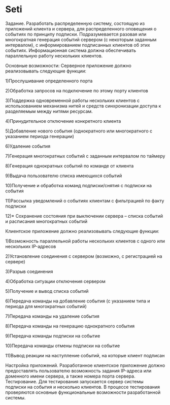 # Seti
Задание. Разработать распределенную систему, состоящую из приложений клиента и сервера, для распределенного оповещения о событиях по принципу подписки. Подразумевается разовая или многократная генерация событий сервером (с некоторым заданным интервалом), с информированием подписанных клиентов об этих событиях. Информационная система должна обеспечивать параллельную работу нескольких клиентов.

Основные возможности:
Серверное приложение должно реализовывать следующие функции:

1)Прослушивание определенного порта

2)Обработка запросов на подключение по этому порту клиентов

3)Поддержка одновременной работы нескольких клиентов с использованием механизма нитей и средств синхронизации доступа к разделяемым между нитями ресурсам.

4)Принудительное отключение конкретного клиента

5)Добавление нового события (однократного или многократного с указанием периода генерации)

6)Удаление события

7)Генерация многократных событий с заданным интервалом по таймеру

8)Генерация однократных событий по команде от клиента

9)Выдача пользователю списка имеющихся событий

10)Получение и обработка команд подписки/снятия с подписки на события

11)Рассылка уведомлений о событиях клиентам с фильтрацией по факту подписки

12)* Сохранение состояния при выключении сервера – списка событий и расписания многократных событий

Клиентское приложение должно реализовывать следующие функции:

1)Возможность параллельной работы нескольких клиентов с одного или нескольких IP-адресов

2)Установление соединения с сервером (возможно, с регистрацией на сервере)

3)Разрыв соединения

4)Обработка ситуации отключения сервером

5)Получение и вывод списка событий

6)Передача команды на добавление события (с указанием типа и периода для многократных событий)

7)Передача команды на удаление события

8)Передача команды на генерацию однократного события

9)Передача команды подписки на событие

10)Передача команды отмены подписки на событие

11)Вывод реакции на наступление событий, на которые клиент подписан

Настройка приложений. Разработанное клиентское приложение должно предоставлять пользователю возможность задания IP-адреса или доменного имени сервера, а также номера порта сервера.
Тестирование. Для тестирования запускается сервер системы подписки на события и несколько клиентов. В процессе тестирования проверяются основные функциональные возможности разработанной системы.

